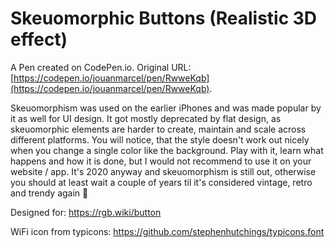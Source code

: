 # Skeuomorphic Buttons (Realistic 3D effect)

A Pen created on CodePen.io. Original URL: [https://codepen.io/jouanmarcel/pen/RwweKqb](https://codepen.io/jouanmarcel/pen/RwweKqb).

Skeuomorphism was used on the earlier iPhones and was made popular by it as well for UI design. It got mostly deprecated by flat design, as skeuomorphic elements are harder to create, maintain and scale across different platforms. You will notice, that the style doesn't work out nicely when you change a single color like the background. Play with it, learn what happens and how it is done, but I would not recommend to use it on your website / app. It's 2020 anyway and skeuomorphism is still out, otherwise you should at least wait a couple of years til it's considered vintage, retro and trendy again 💁

Designed for: https://rgb.wiki/button

WiFi icon from typicons: https://github.com/stephenhutchings/typicons.font